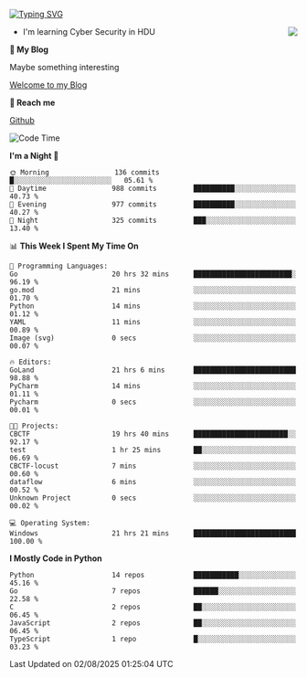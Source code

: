 [![Typing SVG](https://readme-typing-svg.herokuapp.com?font=Fira+Code&pause=1000&random=false&width=450&height=60&lines=Hello+%F0%9F%91%8B%F0%9F%8F%BB;I'm+JBNRZ)](https://git.io/typing-svg)

<a href="#">
  <img align="right" src="https://github-readme-stats.vercel.app/api?username=JBNRZ&show_icons=true&bg_color=15,f2f7fd,E0EAFC" />
</a>

- I'm learning Cyber Security in HDU

 **🌱 My Blog**

Maybe something interesting

[Welcome to my Blog](https://jbnrz.com.cn/)

 **💬 Reach me** 

[Github](https://github.com/JBNRZ)


<!--START_SECTION:waka-->
![Code Time](http://img.shields.io/badge/Code%20Time-1%2C349%20hrs%204%20mins-blue)

**I'm a Night 🦉** 

```text
🌞 Morning                136 commits         █░░░░░░░░░░░░░░░░░░░░░░░░   05.61 % 
🌆 Daytime                988 commits         ██████████░░░░░░░░░░░░░░░   40.73 % 
🌃 Evening                977 commits         ██████████░░░░░░░░░░░░░░░   40.27 % 
🌙 Night                  325 commits         ███░░░░░░░░░░░░░░░░░░░░░░   13.40 % 
```


📊 **This Week I Spent My Time On** 

```text
💬 Programming Languages: 
Go                       20 hrs 32 mins      ████████████████████████░   96.19 % 
go.mod                   21 mins             ░░░░░░░░░░░░░░░░░░░░░░░░░   01.70 % 
Python                   14 mins             ░░░░░░░░░░░░░░░░░░░░░░░░░   01.12 % 
YAML                     11 mins             ░░░░░░░░░░░░░░░░░░░░░░░░░   00.89 % 
Image (svg)              0 secs              ░░░░░░░░░░░░░░░░░░░░░░░░░   00.07 % 

🔥 Editors: 
GoLand                   21 hrs 6 mins       █████████████████████████   98.88 % 
PyCharm                  14 mins             ░░░░░░░░░░░░░░░░░░░░░░░░░   01.11 % 
Pycharm                  0 secs              ░░░░░░░░░░░░░░░░░░░░░░░░░   00.01 % 

🐱‍💻 Projects: 
CBCTF                    19 hrs 40 mins      ███████████████████████░░   92.17 % 
test                     1 hr 25 mins        ██░░░░░░░░░░░░░░░░░░░░░░░   06.69 % 
CBCTF-locust             7 mins              ░░░░░░░░░░░░░░░░░░░░░░░░░   00.60 % 
dataflow                 6 mins              ░░░░░░░░░░░░░░░░░░░░░░░░░   00.52 % 
Unknown Project          0 secs              ░░░░░░░░░░░░░░░░░░░░░░░░░   00.02 % 

💻 Operating System: 
Windows                  21 hrs 21 mins      █████████████████████████   100.00 % 
```

**I Mostly Code in Python** 

```text
Python                   14 repos            ███████████░░░░░░░░░░░░░░   45.16 % 
Go                       7 repos             ██████░░░░░░░░░░░░░░░░░░░   22.58 % 
C                        2 repos             ██░░░░░░░░░░░░░░░░░░░░░░░   06.45 % 
JavaScript               2 repos             ██░░░░░░░░░░░░░░░░░░░░░░░   06.45 % 
TypeScript               1 repo              █░░░░░░░░░░░░░░░░░░░░░░░░   03.23 % 
```




 Last Updated on 02/08/2025 01:25:04 UTC
<!--END_SECTION:waka-->
